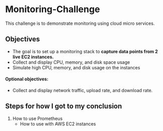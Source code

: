 # Monitoring-Challenge
This challenge is to demonstrate monitoring using cloud micro services. 

## Objectives
- The goal is to set up a monitoring stack to **capture data points from 2 live EC2 instances.**
- Collect and display CPU, memory, and disk space usage
- Simulate high CPU, memory, and disk usage on the instances
#### Optional objectives:
- Collect and display network traffic, upload rate, and download rate.


## Steps for how I got to my conclusion
1. How to use Prometheus
    - How to use with AWS EC2 instances
